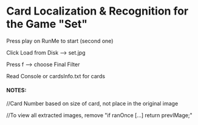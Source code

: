 # Card Localization & Recognition for the Game "Set"
Press play on RunMe to start (second one)

Click Load from Disk --> set.jpg

Press f --> choose Final Filter

Read Console or cardsInfo.txt for cards

#### NOTES:

//Card Number based on size of card, not place in the original image

//To view all extracted images, remove "if ranOnce [...] return prevIMage;"
